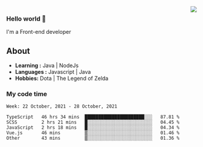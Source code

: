 <img align='right' src="https://github-readme-stats.vercel.app/api?username=jumodada&show_icons=true&theme=vue">

### Hello world 👋

I'm a Front-end developer 
    
## About
-  **Learning :** Java | NodeJs
-  **Languages :** Javascript | Java
-  **Hobbies:** Dota | The Legend of Zelda

### My code time

<!--START_SECTION:waka-->
```text
Week: 22 October, 2021 - 28 October, 2021

TypeScript   46 hrs 34 mins  ██████████████████████░░░   87.81 % 
SCSS         2 hrs 21 mins   █░░░░░░░░░░░░░░░░░░░░░░░░   04.45 % 
JavaScript   2 hrs 18 mins   █░░░░░░░░░░░░░░░░░░░░░░░░   04.34 % 
Vue.js       46 mins         ▒░░░░░░░░░░░░░░░░░░░░░░░░   01.46 % 
Other        43 mins         ▒░░░░░░░░░░░░░░░░░░░░░░░░   01.36 % 
```
<!--END_SECTION:waka-->
